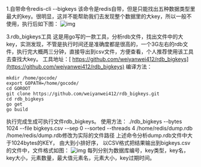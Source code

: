 1.自带命令redis-cli --bigkeys
该命令是redis自带，但是只能找出五种数据类型里最大的key。很明显，这并不能帮助我们去发现整个数据里的大key，所以一般不使用，执行后如下图：
![img](https://i.loli.net/2021/04/28/raRyFQO57cqC6js.png)



3.rdb_bigkeys工具
这是用go写的一款工具，分析rdb文件，找出文件中的大key，实测发现，不管是执行时间还是准确度都是很高的，一个3G左右的rdb文件，执行完大概两三分钟，直接导出到csv文件，方便查看，个人推荐使用该工具去查找大key。
工具地址：[ https://github.com/weiyanwei412/rdb_bigkeys](https://github.com/weiyanwei412/rdb_bigkeys)
编译方法：

```
mkdir /home/gocode/
export GOPATH=/home/gocode/
cd GOROOT
git clone https://github.com/weiyanwei412/rdb_bigkeys.git
cd rdb_bigkeys
go get 
go build
```

执行完成生成可执行文件rdb_bigkeys。
使用方法： ./rdb_bigkeys --bytes 1024 --file bigkeys.csv --sep 0 --sorted --threads 4 /home/redis/dump.rdb
/home/redis/dump.rdb修改为实际的文件路径
上述命令分析dump.rdb文件中大于1024bytes的KEY， 由大到小排好序， 以CSV格式把结果输出到bigkeys.csv的文件中，文件格式如图：
![img](https://img2020.cnblogs.com/blog/954825/202003/954825-20200306132427418-1363358030.png)
每列分别为数据库编号，key类型，key名，key大小，元素数量，最大值元素名，元素大小，key过期时间。